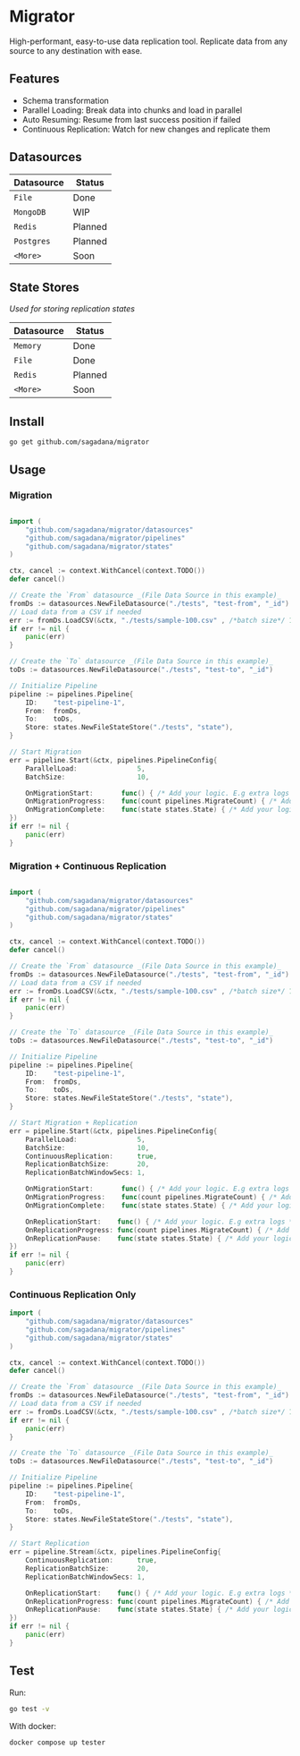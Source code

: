 # Migrator

High-performant, easy-to-use data replication tool. Replicate data from any source to any destination with ease.

## Features

- Schema transformation
- Parallel Loading: Break data into chunks and load in parallel
- Auto Resuming: Resume from last success position if failed
- Continuous Replication: Watch for new changes and replicate them

## Datasources

| Datasource | Status  |
| ---------- | ------- |
| `File`     | Done    |
| `MongoDB`  | WIP     |
| `Redis`    | Planned |
| `Postgres` | Planned |
| `<More>`   | Soon    |

## State Stores

_Used for storing replication states_

| Datasource | Status  |
| ---------- | ------- |
| `Memory`   | Done    |
| `File`     | Done    |
| `Redis`    | Planned |
| `<More>`   | Soon    |

## Install

`go get github.com/sagadana/migrator`

## Usage

### Migration

```go

import (
	"github.com/sagadana/migrator/datasources"
	"github.com/sagadana/migrator/pipelines"
	"github.com/sagadana/migrator/states"
)

ctx, cancel := context.WithCancel(context.TODO())
defer cancel()

// Create the `From` datasource _(File Data Source in this example)_
fromDs := datasources.NewFileDatasource("./tests", "test-from", "_id")
// Load data from a CSV if needed
err := fromDs.LoadCSV(&ctx, "./tests/sample-100.csv" , /*batch size*/ 10)
if err != nil {
    panic(err)
}

// Create the `To` datasource _(File Data Source in this example)_
toDs := datasources.NewFileDatasource("./tests", "test-to", "_id")

// Initialize Pipeline
pipeline := pipelines.Pipeline{
    ID:    "test-pipeline-1",
    From:  fromDs,
    To:    toDs,
    Store: states.NewFileStateStore("./tests", "state"),
}

// Start Migration
err = pipeline.Start(&ctx, pipelines.PipelineConfig{
    ParallelLoad:               5,
    BatchSize:                  10,

    OnMigrationStart:    	func() { /* Add your logic. E.g extra logs */ },
    OnMigrationProgress: 	func(count pipelines.MigrateCount) { /* Add your logic. E.g extra logs */ },
    OnMigrationComplete:    func(state states.State) { /* Add your logic. E.g extra logs */ },
})
if err != nil {
    panic(err)
}

```

### Migration + Continuous Replication

```go

import (
	"github.com/sagadana/migrator/datasources"
	"github.com/sagadana/migrator/pipelines"
	"github.com/sagadana/migrator/states"
)

ctx, cancel := context.WithCancel(context.TODO())
defer cancel()

// Create the `From` datasource _(File Data Source in this example)_
fromDs := datasources.NewFileDatasource("./tests", "test-from", "_id")
// Load data from a CSV if needed
err := fromDs.LoadCSV(&ctx, "./tests/sample-100.csv" , /*batch size*/ 10)
if err != nil {
    panic(err)
}

// Create the `To` datasource _(File Data Source in this example)_
toDs := datasources.NewFileDatasource("./tests", "test-to", "_id")

// Initialize Pipeline
pipeline := pipelines.Pipeline{
    ID:    "test-pipeline-1",
    From:  fromDs,
    To:    toDs,
    Store: states.NewFileStateStore("./tests", "state"),
}

// Start Migration + Replication
err = pipeline.Start(&ctx, pipelines.PipelineConfig{
    ParallelLoad:               5,
    BatchSize:                  10,
    ContinuousReplication:      true,
    ReplicationBatchSize:       20,
    ReplicationBatchWindowSecs: 1,

    OnMigrationStart:    	func() { /* Add your logic. E.g extra logs */ },
    OnMigrationProgress: 	func(count pipelines.MigrateCount) { /* Add your logic. E.g extra logs */ },
    OnMigrationComplete:    func(state states.State) { /* Add your logic. E.g extra logs */ },

    OnReplicationStart:    func() { /* Add your logic. E.g extra logs */ },
    OnReplicationProgress: func(count pipelines.MigrateCount) { /* Add your logic. E.g extra logs */ },
    OnReplicationPause:    func(state states.State) { /* Add your logic. E.g extra logs */ },
})
if err != nil {
    panic(err)
}

```

### Continuous Replication Only

```go
import (
	"github.com/sagadana/migrator/datasources"
	"github.com/sagadana/migrator/pipelines"
	"github.com/sagadana/migrator/states"
)

ctx, cancel := context.WithCancel(context.TODO())
defer cancel()

// Create the `From` datasource _(File Data Source in this example)_
fromDs := datasources.NewFileDatasource("./tests", "test-from", "_id")
// Load data from a CSV if needed
err := fromDs.LoadCSV(&ctx, "./tests/sample-100.csv" , /*batch size*/ 10)
if err != nil {
    panic(err)
}

// Create the `To` datasource _(File Data Source in this example)_
toDs := datasources.NewFileDatasource("./tests", "test-to", "_id")

// Initialize Pipeline
pipeline := pipelines.Pipeline{
    ID:    "test-pipeline-1",
    From:  fromDs,
    To:    toDs,
    Store: states.NewFileStateStore("./tests", "state"),
}

// Start Replication
err = pipeline.Stream(&ctx, pipelines.PipelineConfig{
    ContinuousReplication:      true,
    ReplicationBatchSize:       20,
    ReplicationBatchWindowSecs: 1,

    OnReplicationStart:    func() { /* Add your logic. E.g extra logs */ },
    OnReplicationProgress: func(count pipelines.MigrateCount) { /* Add your logic. E.g extra logs */ },
    OnReplicationPause:    func(state states.State) { /* Add your logic. E.g extra logs */ },
})
if err != nil {
    panic(err)
}

```

## Test

Run:

```sh
go test -v
```

With docker:

```sh
docker compose up tester
```
